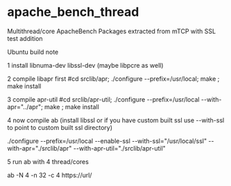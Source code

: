 # apache_bench_thread
Multithread/core ApacheBench Packages extracted from mTCP with SSL test addition

Ubuntu build note

1 install libnuma-dev libssl-dev (maybe libpcre as well)

2 compile libapr first
#cd srclib/apr; ./configure --prefix=/usr/local;  make ; make install

3 compile apr-util
#cd srclib/apr-util; ./configure --prefix=/usr/local --with-apr="../apr"; make ; make install

4 now compile ab (install libssl or if you have custom built ssl use --with-ssl to point to custom built ssl directory)

./configure --prefix=/usr/local --enable-ssl --with-ssl="/usr/local/ssl"  --with-apr="./srclib/apr" --with-apr-util="./srclib/apr-util"

5 run ab  with 4 thread/cores

ab -N 4 -n 32 -c 4 https://url/

